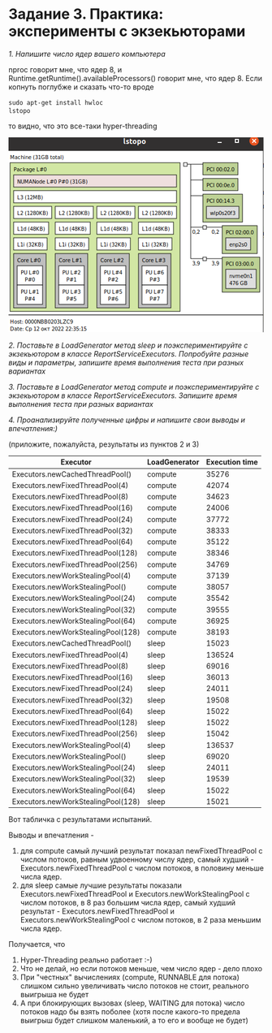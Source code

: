 # Задание 3. Практика: эксперименты с экзекьюторами
 
_1. Напишите число ядер вашего компьютера_

nproc говорит мне, что ядер 8, и Runtime.getRuntime().availableProcessors() говорит мне, что 
ядер 8. Если копнуть поглубже и сказать что-то вроде
```shell
sudo apt-get install hwloc
lstopo
```
то видно, что это все-таки hyper-threading

![](cores.png)

_2. Поставьте в LoadGenerator метод sleep и поэкспериментируйте с экзекьютором в классе ReportServiceExecutors. Попробуйте разные виды и параметры, запишите время выполнения теста при разных вариантах_

_3. Поставьте в LoadGenerator метод compute и поэкспериментируйте с экзекьютором в классе ReportServiceExecutors. Запишите время выполнения теста при разных вариантах_

_4. Проанализируйте полученные цифры и напишите свои выводы и впечатления:)_

(приложите, пожалуйста, результаты из пунктов 2 и 3)


| Executor                           | LoadGenerator | Execution time |
|------------------------------------|---------------|----------------|
| Executors.newCachedThreadPool()    | compute       | 35276          |
| Executors.newFixedThreadPool(4)    | compute       | 42074          |
| Executors.newFixedThreadPool(8)    | compute       | 34623          |
| Executors.newFixedThreadPool(16)   | compute       | 24006          |
| Executors.newFixedThreadPool(24)   | compute       | 37772          |
| Executors.newFixedThreadPool(32)   | compute       | 38333          |
| Executors.newFixedThreadPool(64)   | compute       | 35122          |
| Executors.newFixedThreadPool(128)  | compute       | 38346          |
| Executors.newFixedThreadPool(256)  | compute       | 34769          |
| Executors.newWorkStealingPool(4)   | compute       | 37139          |
| Executors.newWorkStealingPool()    | compute       | 38057          |
| Executors.newWorkStealingPool(24)  | compute       | 35542          |
| Executors.newWorkStealingPool(32)  | compute       | 39555          |
| Executors.newWorkStealingPool(64)  | compute       | 36925          |
| Executors.newWorkStealingPool(128) | compute       | 38193          |
| Executors.newCachedThreadPool()    | sleep         | 15023          |
| Executors.newFixedThreadPool(4)    | sleep         | 136524         |
| Executors.newFixedThreadPool(8)    | sleep         | 69016          |
| Executors.newFixedThreadPool(16)   | sleep         | 36013          |
| Executors.newFixedThreadPool(24)   | sleep         | 24011          |
| Executors.newFixedThreadPool(32)   | sleep         | 19508          |
| Executors.newFixedThreadPool(64)   | sleep         | 15022          |
| Executors.newFixedThreadPool(128)  | sleep         | 15022          |
| Executors.newFixedThreadPool(256)  | sleep         | 15042          |
| Executors.newWorkStealingPool(4)   | sleep         | 136537         |
| Executors.newWorkStealingPool()    | sleep         | 69020          |
| Executors.newWorkStealingPool(24)  | sleep         | 24011          |
| Executors.newWorkStealingPool(32)  | sleep         | 19539          |
| Executors.newWorkStealingPool(64)  | sleep         | 15022          |
| Executors.newWorkStealingPool(128) | sleep         | 15021          |

Вот табличка с результатами испытаний.

Выводы и впечатления - 

1) для compute самый лучший результат показал newFixedThreadPool с числом потоков, равным удвоенному числу ядер, самый худший - Executors.newFixedThreadPool с числом потоков, в половину меньше числа ядер.
2) для sleep самые лучшие результаты показали Executors.newFixedThreadPool и Executors.newWorkStealingPool с числом потоков, в 8 раз большим числа ядер, самый худший результат - Executors.newFixedThreadPool и Executors.newWorkStealingPool с числом потоков, в 2 раза меньшим числа ядер.

Получается, что
1) Hyper-Threading реально работает :-)
2) Что не делай, но если потоков меньше, чем число ядер - дело плохо
3) При "честных" вычислениях (compute, RUNNABLE для потока) слишком сильно увеличивать число потоков не стоит, реального выигрыша не будет
4) А при блокирующих вызовах (sleep, WAITING для потока) число потоков надо бы взять поболее (хотя после какого-то предела выигрыш будет слишком маленький, а то его и вообще не будет)
